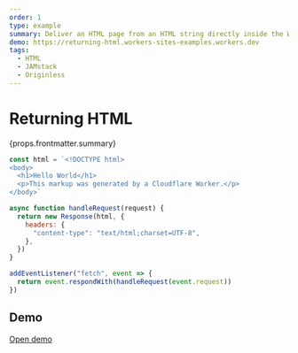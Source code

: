 ```yaml
---
order: 1
type: example
summary: Deliver an HTML page from an HTML string directly inside the Worker script.
demo: https://returning-html.workers-sites-examples.workers.dev
tags:
  - HTML
  - JAMstack
  - Originless
---
```


# Returning HTML

<ContentColumn>
  <p>{props.frontmatter.summary}</p>
</ContentColumn>

```js
const html = `<!DOCTYPE html>
<body>
  <h1>Hello World</h1>
  <p>This markup was generated by a Cloudflare Worker.</p>
</body>`

async function handleRequest(request) {
  return new Response(html, {
    headers: {
      "content-type": "text/html;charset=UTF-8",
    },
  })
}

addEventListener("fetch", event => {
  return event.respondWith(handleRequest(event.request))
})
```

## Demo

<p><a href={props.frontmatter.demo}>Open demo</a></p>

<Demo src={props.frontmatter.demo} title={props.frontmatter.summary} height="150"/>
